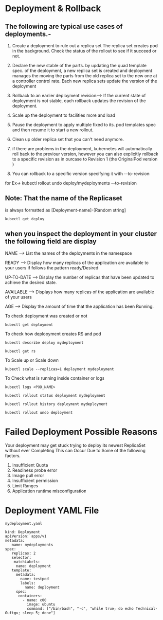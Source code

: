 # Deployment & Rollback

## The following are typical use cases of deployments.-

1. Create a deployment to rule out a replica set The replica set creates pod in the background. Check the status of the rollout to see if it succeed or not.

2. Declare the new stable of the parts. by updating the quad template spec. of the deployment, a new replica set is created and deployment manages the moving the parts from the old replica set to the new one at a controller control rate. Each new replica sets update the version of the deployment

3. Rollback to an earlier deployment revision--> If the current state of deployment is not stable, each rollback updates the revision of the deployment.

4. Scale up the deployment to facilities more and load

5. Pause the deployment to apply multiple fixed to its. pod templates spec and then resume it to start a new rollout.

6. Clean up older replica set that you can't need anymore.

7. if there are problems in the deployment, kubernetes will automatically roll back to the previour version, however you can also explicitly rollback to a specific revision as in ourcase to Revision 1 (the OriginalPod version )

8. You can rollback to a specific version specifying it with --to-revision

for Ex-> kubectl rollout undo deploy/mydeployments --to-revision

## Note: That the name of the Replicaset
is always formatted as [Deployment-name]-[Random string]
```shell
kubectl get deploy
```
## when you inspect the deployment in your cluster the following field are display

NAME --> List the names of the deployments in the namespace

READY --> Display how many replicas of the application are available to your users if follows the pattern ready/Desired

UP-TO-DATE --> Display the number of replicas that have been updated to achieve the desired state.

AVAILABLE --> Displays how many replicas of the application are available of your users

AGE --> Display the amount of time that the application has been Running.

To check deployment was created or not
```shell
kubectl get deployment
```
To check how deplooyment creates RS and pod
```shell
kubectl describe deploy mydeployment
```
```shell
kubectl get rs
```
To Scale up or Scale down
```shell
kubectl scale --replicas=1 deployment mydeployment
```
To Check what is running inside container or logs 
```shell
kubectl logs <POD_NAME>
```
```shell
kubectl rollout status deployment mydeployment
```
```shell
kubectl rollout history deployment mydeployment
```
```shell
kubectl rollout undo deployment
```
# Failed Deployment Possible Reasons 

Your deployment may get stuck trying to deploy its newest ReplicaSet without ever Completing This can Occur Due to Some of the following factors.

1. Insufficient Quota
2. Readiness probe error
3. Image pull error
4. Insufficient permission
5. Limit Ranges
6. Application runtime misconfiguration

# Deployment YAML File
```shell
mydeployment.yaml
```
```shell
kind: Deployment
apiVersion: apps/v1
metadata:
   name: mydeployments
spec:
   replicas: 2
   selector:     
    matchLabels:
     name: deployment
   template:
     metadata:
       name: testpod
       labels:
         name: deployment
     spec:
      containers:
        - name: c00
          image: ubuntu
          command: ["/bin/bash", "-c", "while true; do echo Technical-Guftgu; sleep 5; done"]
```
